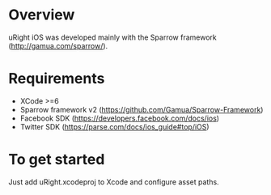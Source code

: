 Overview
========
uRight iOS was developed mainly with the Sparrow framework (http://gamua.com/sparrow/).

Requirements
============
* XCode >=6
* Sparrow framework v2 (https://github.com/Gamua/Sparrow-Framework)
* Facebook SDK (https://developers.facebook.com/docs/ios)
* Twitter SDK (https://parse.com/docs/ios_guide#top/iOS)

To get started
==============
Just add uRight.xcodeproj to Xcode and configure asset paths.

